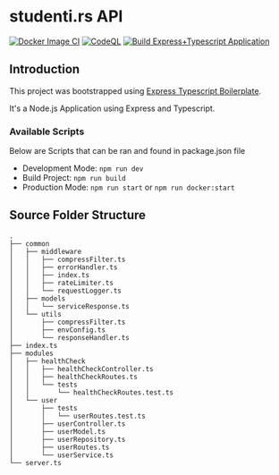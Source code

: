 # studenti.rs API

[![Docker Image CI](https://github.com/studenti-rs/api/actions/workflows/docker-image.yml/badge.svg?branch=main)](https://github.com/studenti-rs/api/actions/workflows/docker-image.yml)
[![CodeQL](https://github.com/studenti-rs/api/actions/workflows/codeql.yml/badge.svg)](https://github.com/studenti-rs/api/actions/workflows/codeql.yml)
[![Build Express+Typescript Application](https://github.com/studenti-rs/api/actions/workflows/test.yml/badge.svg)](https://github.com/studenti-rs/api/actions/workflows/test.yml)

## Introduction

This project was bootstrapped using [Express Typescript Boilerplate](https://github.com/edwinhern/express-typescript-2024).

It's a Node.js Application using Express and Typescript.

### Available Scripts

Below are Scripts that can be ran and found in package.json file

- Development Mode: `npm run dev`
- Build Project: `npm run build`
- Production Mode: `npm run start` or `npm run docker:start`

## Source Folder Structure

```
.
├── common
│   ├── middleware
│   │   ├── compressFilter.ts
│   │   ├── errorHandler.ts
│   │   ├── index.ts
│   │   ├── rateLimiter.ts
│   │   └── requestLogger.ts
│   ├── models
│   │   └── serviceResponse.ts
│   └── utils
│       ├── compressFilter.ts
│       ├── envConfig.ts
│       └── responseHandler.ts
├── index.ts
├── modules
│   ├── healthCheck
│   │   ├── healthCheckController.ts
│   │   ├── healthCheckRoutes.ts
│   │   └── tests
│   │       └── healthCheckRoutes.test.ts
│   └── user
│       ├── tests
│       │   └── userRoutes.test.ts
│       ├── userController.ts
│       ├── userModel.ts
│       ├── userRepository.ts
│       ├── userRoutes.ts
│       └── userService.ts
└── server.ts

```
